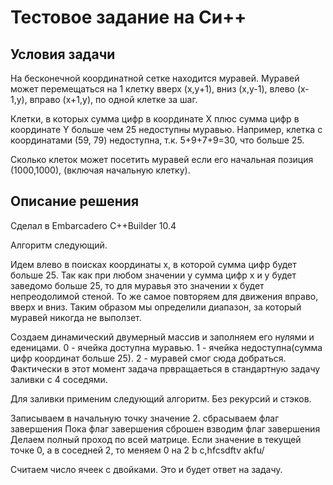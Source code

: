 # Тестовое задание на Си++ 

## Условия задачи
На бесконечной координатной сетке находится муравей. Муравей может
перемещаться на 1 клетку вверх (x,y+1), вниз (x,y-1), влево (x-1,y),
вправо (x+1,y), по одной клетке за шаг.

Клетки, в которых сумма цифр в координате X плюс сумма цифр в
координате Y больше чем 25 недоступны
муравью. Например, клетка с координатами (59, 79) недоступна, т.к.
5+9+7+9=30, что больше 25.

Сколько клеток может посетить муравей если его начальная позиция
(1000,1000), (включая начальную клетку).

## Описание решения
Сделал в Embarcadero C++Builder 10.4

Алгоритм следующий. 

Идем влево в поисках координаты x, в которой сумма цифр будет больше 25. Так как при любом значении y сумма цифр x и y будет заведомо больше 25, то для муравья это значении x будет непреодолимой стеной.
То же самое повторяем для движения вправо, вверх и вниз. Таким образом мы определили диапазон, за который муравей никогда не выползет. 

Создаем динамический двумерный массив и заполняем его нулями и еденицами. 0 - ячейка доступна муравью. 1 - ячейка недоступна(сумма цифр координат больше 25). 2 - муравей смог сюда добраться.
Фактически в этот момент задача првращаеться в стандартную задачу заливки с 4 соседями. 

Для заливки применим следующий алгоритм. Без рекурсий и стэков. 

Записываем в начальную точку значение 2.
сбрасываем флаг завершения
Пока флаг завершения сброшен
	взводим флаг завершения
	Делаем полный проход по всей матрице. Если значение в текущей точке 0, а в соседней 2, то меняем 0 на 2 b c,hfcsdftv akfu/

Считаем число ячеек с двойками. Это и будет ответ на задачу.